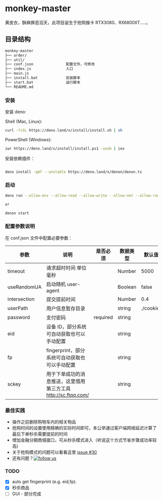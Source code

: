 # monkey-master

黄皮衣，酥麻罪恶滔天，此项目诞生于抢购猴卡 RTX3080、RX6800XT.....。

## 目录结构

``` bash
monkey-master
├── order/
├── util/                  
├── conf.json               配置文件，可修改
├── index.js                入口
├── main.js                 
├── install.bat             安装脚本
├── start.bat               运行脚本
└── README.md
```
### 安装

安装 deno:

Shell (Mac, Linux):

```bash
curl -fsSL https://deno.land/x/install/install.sh | sh
```

PowerShell (Windows):

```bash
iwr https://deno.land/x/install/install.ps1 -useb | iex
```

安装依赖插件：

```bash

deno install -qAf --unstable https://deno.land/x/denon/denon.ts
```

### 启动

```bash
deno run --allow-env --allow-read --allow-write --allow-net --allow-run --allow-plugin --unstable --no-check index.js

or

denon start
```

### 配置参数说明

在 conf.json 文件中配置必要参数：

| 参数        | 说明                                                                   | 是否必须 | 数据类型 | 默认值    |
| ----------- | ---------------------------------------------------------------------- | -------- | -------- | --------- |
| timeout     | 请求超时时间 单位毫秒                                                  |          | Number   | 5000      |
| useRandomUA | 启动随机 user-agent                                                    |          | Boolean  | false     |
| intersection | 提交提前时间                                                   |          | Number  | 0.4     |
| userPath    | 用户信息暂存目录                                                       |          | string   | ./cookie/ |
| password    | 支付密码                                                               | required | string   |           |
| eid         | 设备 ID，部分系统可自动获取也可以手动配置                              |          | string   |           |
| fp          | fingerprint，部分系统可自动获取也可以手动配置                          |          | string   |           |
| sckey       | 用于下单成功的消息推送，这里借用第三方工具 http://sc.ftqq.com/ |          | string   |           |


### 最佳实践

- 操作之前删除购物车内的相关物品
- 抢购时间的设置使用精确的实际时间即可，本公举通过客户端网络延迟计算了最后下单秒杀需要提前的时间
- 增加金融分期商城接口，可从秒杀模式进入（听说这个方式节省步骤成功率较高)
- 关于抢购模式的问题可以看看这里 [issue #30](https://github.com/chou0212/monkey-master/issues/30)
- 还有问题？[![follow us](http://pub.idqqimg.com/wpa/images/group.png "follow us")](https://qm.qq.com/cgi-bin/qm/qr?k=sgAvZ_SsEL1h0r6sgPkBn89eD0-TOmgV&jump_from=webapi)

### TODO
- [x] auto get fingerprint (e.g. eid,fp).
- [x] 秒杀商品
- [ ] GUI - 部分完成
